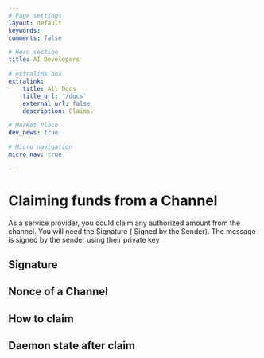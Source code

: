 ```yaml
---
# Page settings
layout: default
keywords:
comments: false

# Hero section
title: AI Developers

# extralink box
extralink:
    title: All Docs
    title_url: '/docs'
    external_url: false
    description: Claims.

# Market Place
dev_news: true

# Micro navigation
micro_nav: true

---
```


# Claiming funds from a Channel
As a service provider, you could claim any authorized amount from the channel.
You will need the Signature ( Signed by the Sender). The message is signed by the sender using their private key
## Signature 

## Nonce of a Channel

## How to claim 

## Daemon state after claim 